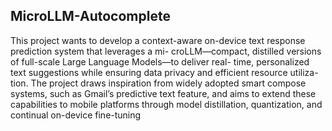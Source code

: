 ## MicroLLM-Autocomplete

This project wants to develop a context-aware on-device text response prediction system that leverages a mi-
croLLM—compact, distilled versions of full-scale Large Language Models—to deliver real-
time, personalized text suggestions while ensuring data privacy and efficient resource utiliza-
tion. The project draws inspiration from widely adopted smart compose systems, such as
Gmail’s predictive text feature, and aims to extend these capabilities to mobile platforms
through model distillation, quantization, and continual on-device fine-tuning
